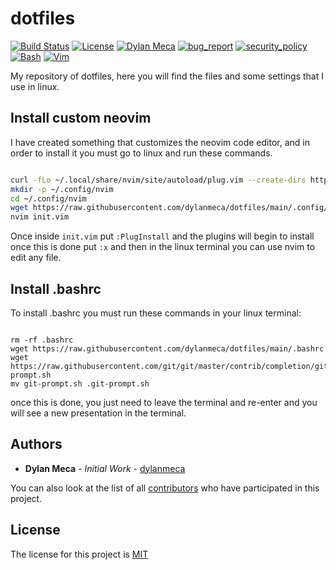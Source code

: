 # dotfiles
[![Build Status](https://img.shields.io/github/stars/dylanmeca/dotfiles.svg)](https://github.com/dylanmeca/dotfiles)
[![License](https://img.shields.io/github/license/dylanmeca/dotfiles.svg)](https://github.com/dylanmeca/dotfiles/blob/master/LICENSE)
[![Dylan Meca](https://img.shields.io/badge/author-dylanmeca-green.svg)](https://github.com/dylanmeca)
[![bug_report](https://img.shields.io/badge/bug-report-red.svg)](https://github.com/dylanmeca/dotfiles/blob/master/.github/ISSUE_TEMPLATE/bug_report.md)
[![security_policy](https://img.shields.io/badge/security-policy-cyan.svg)](https://github.com/dylanmeca/dotfiles/blob/master/SECURITY.md)
[![Bash](https://img.shields.io/badge/language-Bash-blue.svg)](https://www.gnu.org/software/bash/)
[![Vim](https://img.shields.io/badge/language-Vim-green.svg)](https://www.vim.org)

My repository of dotfiles, here you will find the files and some settings that I use in linux.

## Install custom neovim

I have created something that customizes the neovim code editor, and in order to install it you must go to linux and run these commands.

```bash

curl -fLo ~/.local/share/nvim/site/autoload/plug.vim --create-dirs https://raw.githubusercontent.com/junegunn/vim-plug/master/plug.vim
mkdir -p ~/.config/nvim
cd ~/.config/nvim
wget https://raw.githubusercontent.com/dylanmeca/dotfiles/main/.config/nvim/init.vim
nvim init.vim

```

Once inside ``` init.vim ``` put ``` :PlugInstall ``` and the plugins will begin to install once this is done put ``` :x ``` and then in the linux terminal you can use nvim to edit any file.

## Install .bashrc

To install .bashrc you must run these commands in your linux terminal:

```shell

rm -rf .bashrc
wget https://raw.githubusercontent.com/dylanmeca/dotfiles/main/.bashrc
wget https://raw.githubusercontent.com/git/git/master/contrib/completion/git-prompt.sh
mv git-prompt.sh .git-prompt.sh

```

once this is done, you just need to leave the terminal and re-enter and you will see a new presentation in the terminal.


## Authors

* **Dylan Meca** - *Initial Work* - [dylanmeca](https://github.com/dylanmeca)

You can also look at the list of all [contributors](https://github.com/dylanmeca/dotfiles/contributors) who have participated in this project.

## License

The license for this project is [MIT](https://github.com/dylanmeca/dotfiles/blob/main/LICENSE)
